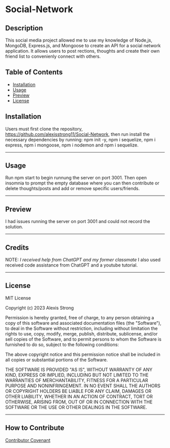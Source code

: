 # **Social-Network**

## **Description**

This social media project allowed me to use my knowledge of Node,js, MongoDB, Express.js, and Mongoose to create an API for a social network application. It allows users to post rections, thoughts and create their own friend list to convenienly connect with others.

## **Table of Contents**
- [Installation](#installation)
- [Usage](#usage)
- [Preview](#preview)
- [License](#license)


## **Installation**
Users must first clone the repository, https://github.com/alexisstrong11/Social-Network, then run install the necessary dependencies by running: npm init -y, npm i sequelize, npm i express, npm i mongoose, npm i nodemon and npm i sequelize. 

- - - -
## **Usage**
Run npm start to begin runnung the server on port 3001. Then open insomnia to prompt the empty database where you can then contribute or delete thoughts/posts and add or remove specific users/friends. 
- - - -
## **Preview**
I had issues running the server on port 3001 and could not record the solution. 
- - - -
## **Credits**
NOTE: *I received help from ChatGPT and my former classmate*
I also used received code assistance from ChatGPT and a youtube tutorial. 

- - - -
## **License**
MIT License

Copyright (c) 2023 Alexis Strong

Permission is hereby granted, free of charge, to any person obtaining a copy
of this software and associated documentation files (the "Software"), to deal
in the Software without restriction, including without limitation the rights
to use, copy, modify, merge, publish, distribute, sublicense, and/or sell
copies of the Software, and to permit persons to whom the Software is
furnished to do so, subject to the following conditions:

The above copyright notice and this permission notice shall be included in all
copies or substantial portions of the Software.

THE SOFTWARE IS PROVIDED "AS IS", WITHOUT WARRANTY OF ANY KIND, EXPRESS OR
IMPLIED, INCLUDING BUT NOT LIMITED TO THE WARRANTIES OF MERCHANTABILITY,
FITNESS FOR A PARTICULAR PURPOSE AND NONINFRINGEMENT. IN NO EVENT SHALL THE
AUTHORS OR COPYRIGHT HOLDERS BE LIABLE FOR ANY CLAIM, DAMAGES OR OTHER
LIABILITY, WHETHER IN AN ACTION OF CONTRACT, TORT OR OTHERWISE, ARISING FROM,
OUT OF OR IN CONNECTION WITH THE SOFTWARE OR THE USE OR OTHER DEALINGS IN THE
SOFTWARE.
- - - - 
## **How to Contribute**
[Contributor Covenant](https://www.contributor-covenant.org/)



